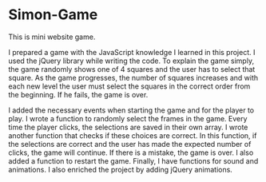 # Simon-Game
This is mini website game.

I prepared a game with the JavaScript knowledge I learned in this project. I used the jQuery library while writing the code. To explain the game simply, the game randomly shows one of 4 squares and the user has to select that square. As the game progresses, the number of squares increases and with each new level the user must select the squares in the correct order from the beginning. If he fails, the game is over.

I added the necessary events when starting the game and for the player to play. I wrote a function to randomly select the frames in the game. Every time the player clicks, the selections are saved in their own array. I wrote another function that checks if these choices are correct. In this function, if the selections are correct and the user has made the expected number of clicks, the game will continue. If there is a mistake, the game is over. I also added a function to restart the game. Finally, I have functions for sound and animations. I also enriched the project by adding jQuery animations.
